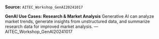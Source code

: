 **Source:** `AITEC_Workshop_GenAI20241017`

**GenAI Use Cases: Research & Market Analysis**
Generative AI can analyze market trends, generate insights from unstructured data, and summarize research data for improved market analysis. — AITEC_Workshop_GenAI20241017
